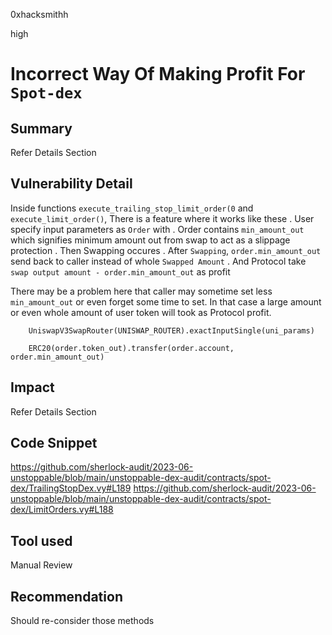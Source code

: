 0xhacksmithh

high

# Incorrect Way Of Making Profit For `Spot-dex`

## Summary
Refer Details Section
## Vulnerability Detail
 Inside functions `execute_trailing_stop_limit_order(0` and `execute_limit_order()`, There is a feature where it works like these
. User specify input parameters as `Order` with 
. Order contains `min_amount_out` which signifies minimum amount out from swap to act as a slippage protection
. Then Swapping occures
. After `Swapping`, `order.min_amount_out` send back to caller instead of whole `Swapped Amount`
. And Protocol take `swap output amount - order.min_amount_out` as profit

There may be a problem here that caller may sometime set less `min_amount_out` or even forget some time to set.
In that case a large amount or even whole amount of user token will took as Protocol profit.
```solidity
    UniswapV3SwapRouter(UNISWAP_ROUTER).exactInputSingle(uni_params)

    ERC20(order.token_out).transfer(order.account, order.min_amount_out)
```
## Impact
Refer Details Section

## Code Snippet
https://github.com/sherlock-audit/2023-06-unstoppable/blob/main/unstoppable-dex-audit/contracts/spot-dex/TrailingStopDex.vy#L189
https://github.com/sherlock-audit/2023-06-unstoppable/blob/main/unstoppable-dex-audit/contracts/spot-dex/LimitOrders.vy#L188

## Tool used

Manual Review

## Recommendation
Should re-consider those methods